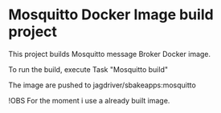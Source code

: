# Mosquitto Docker Image build project

This project builds Mosquitto message Broker Docker image.

To run the build, execute Task "Mosquitto build"

The image are pushed to jagdriver/sbakeapps:mosquitto

!OBS For the moment i use a already built image.